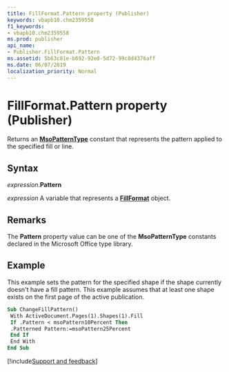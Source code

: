```yaml
---
title: FillFormat.Pattern property (Publisher)
keywords: vbapb10.chm2359558
f1_keywords:
- vbapb10.chm2359558
ms.prod: publisher
api_name:
- Publisher.FillFormat.Pattern
ms.assetid: 5b63c81e-b692-92e0-5d72-99c8d4376aff
ms.date: 06/07/2019
localization_priority: Normal
---
```



# FillFormat.Pattern property (Publisher)

Returns an **[MsoPatternType](Office.MsoPatternType.md)** constant that represents the pattern applied to the specified fill or line.


## Syntax

_expression_.**Pattern**

_expression_ A variable that represents a **[FillFormat](publisher.fillformat.md)** object.


## Remarks

The **Pattern** property value can be one of the **MsoPatternType** constants declared in the Microsoft Office type library.


## Example

This example sets the pattern for the specified shape if the shape currently doesn't have a fill pattern. This example assumes that at least one shape exists on the first page of the active publication.

```vb
Sub ChangeFillPattern() 
 With ActiveDocument.Pages(1).Shapes(1).Fill 
 If .Pattern < msoPattern10Percent Then 
 .Patterned Pattern:=msoPattern25Percent 
 End If 
 End With 
End Sub
```

[!include[Support and feedback](~/includes/feedback-boilerplate.md)]